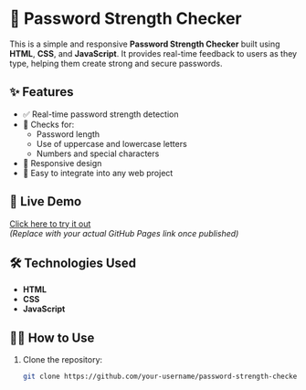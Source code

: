 # 🔐 Password Strength Checker

This is a simple and responsive **Password Strength Checker** built using **HTML**, **CSS**, and **JavaScript**. It provides real-time feedback to users as they type, helping them create strong and secure passwords.

## ✨ Features

- ✅ Real-time password strength detection
- 🔡 Checks for:
  - Password length
  - Use of uppercase and lowercase letters
  - Numbers and special characters
- 📱 Responsive design
- 🧩 Easy to integrate into any web project


## 🚀 Live Demo

[Click here to try it out](file:///C:/Users/Dell%205560/Downloads/password%20strength%20checker/index.html/)  
*(Replace with your actual GitHub Pages link once published)*

## 🛠️ Technologies Used

- **HTML**
- **CSS**
- **JavaScript**

## 🧑‍💻 How to Use

1. Clone the repository:
   ```bash
   git clone https://github.com/your-username/password-strength-checker.git
